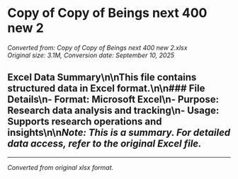 # Copy of Copy of Beings next 400 new 2

*Converted from: Copy of Copy of Beings next 400 new 2.xlsx*  
*Original size: 3.1M, Conversion date: September 10, 2025*

## Excel Data Summary\n\nThis file contains structured data in Excel format.\n\n### File Details\n- **Format**: Microsoft Excel\n- **Purpose**: Research data analysis and tracking\n- **Usage**: Supports research operations and insights\n\n*Note: This is a summary. For detailed data access, refer to the original Excel file.*

---
*Converted from original xlsx format.*
